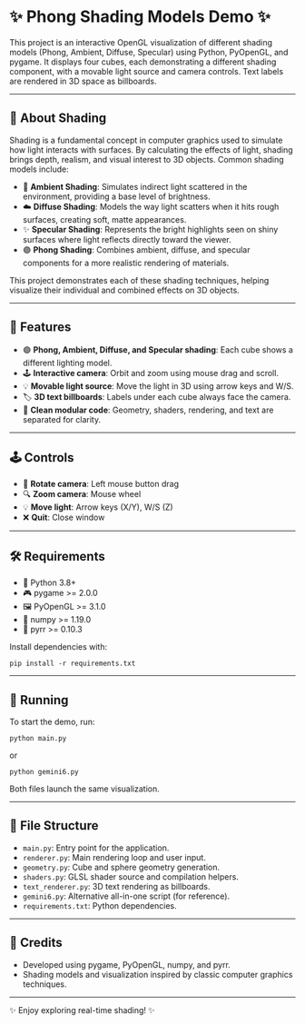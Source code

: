 # ✨ Phong Shading Models Demo ✨

This project is an interactive OpenGL visualization of different shading models (Phong, Ambient, Diffuse, Specular) using Python, PyOpenGL, and pygame. It displays four cubes, each demonstrating a different shading component, with a movable light source and camera controls. Text labels are rendered in 3D space as billboards.

---

## 🎨 About Shading

Shading is a fundamental concept in computer graphics used to simulate how light interacts with surfaces. By calculating the effects of light, shading brings depth, realism, and visual interest to 3D objects. Common shading models include:

- 🌌 **Ambient Shading**: Simulates indirect light scattered in the environment, providing a base level of brightness.
- ☁️ **Diffuse Shading**: Models the way light scatters when it hits rough surfaces, creating soft, matte appearances.
- ✨ **Specular Shading**: Represents the bright highlights seen on shiny surfaces where light reflects directly toward the viewer.
- 🟣 **Phong Shading**: Combines ambient, diffuse, and specular components for a more realistic rendering of materials.

This project demonstrates each of these shading techniques, helping visualize their individual and combined effects on 3D objects.

---

## 🌟 Features

- 🟣 **Phong, Ambient, Diffuse, and Specular shading**: Each cube shows a different lighting model.
- 🕹️ **Interactive camera**: Orbit and zoom using mouse drag and scroll.
- 💡 **Movable light source**: Move the light in 3D using arrow keys and W/S.
- 🏷️ **3D text billboards**: Labels under each cube always face the camera.
- 🧩 **Clean modular code**: Geometry, shaders, rendering, and text are separated for clarity.

---

## 🕹️ Controls

- 🔄 **Rotate camera**: Left mouse button drag
- 🔍 **Zoom camera**: Mouse wheel
- 💡 **Move light**: Arrow keys (X/Y), W/S (Z)
- ❌ **Quit**: Close window

---

## 🛠️ Requirements

- 🐍 Python 3.8+
- 🎮 pygame >= 2.0.0
- 🖼️ PyOpenGL >= 3.1.0
- 🔢 numpy >= 1.19.0
- 🧮 pyrr >= 0.10.3

Install dependencies with:

    pip install -r requirements.txt

---

## 🚀 Running

To start the demo, run:

    python main.py

or

    python gemini6.py

Both files launch the same visualization.

---

## 📁 File Structure

- `main.py`: Entry point for the application.
- `renderer.py`: Main rendering loop and user input.
- `geometry.py`: Cube and sphere geometry generation.
- `shaders.py`: GLSL shader source and compilation helpers.
- `text_renderer.py`: 3D text rendering as billboards.
- `gemini6.py`: Alternative all-in-one script (for reference).
- `requirements.txt`: Python dependencies.

---

## 🙏 Credits

- Developed using pygame, PyOpenGL, numpy, and pyrr.
- Shading models and visualization inspired by classic computer graphics techniques.

---

✨ Enjoy exploring real-time shading! ✨